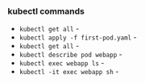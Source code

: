 ### kubectl commands

- `kubectl get all` -
- `kubectl apply -f first-pod.yaml` -
- `kubectl get all` -
- `kubectl describe pod webapp` -
- `kubectl exec webapp ls` -
- `kubectl -it exec webapp sh` -